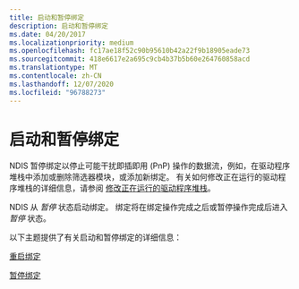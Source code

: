 ```yaml
---
title: 启动和暂停绑定
description: 启动和暂停绑定
ms.date: 04/20/2017
ms.localizationpriority: medium
ms.openlocfilehash: fc17ae18f52c90b95610b42a22f9b18905eade73
ms.sourcegitcommit: 418e6617e2a695c9cb4b37b5b60e264760858acd
ms.translationtype: MT
ms.contentlocale: zh-CN
ms.lasthandoff: 12/07/2020
ms.locfileid: "96788273"
---
```

# <a name="starting-and-pausing-a-binding"></a>启动和暂停绑定





NDIS 暂停绑定以停止可能干扰即插即用 (PnP) 操作的数据流，例如，在驱动程序堆栈中添加或删除筛选器模块，或添加新绑定。 有关如何修改正在运行的驱动程序堆栈的详细信息，请参阅 [修改正在运行的驱动程序堆栈](modifying-a-running-driver-stack.md)。

NDIS 从 *暂停* 状态启动绑定。 绑定将在绑定操作完成之后或暂停操作完成后进入 *暂停* 状态。

以下主题提供了有关启动和暂停绑定的详细信息：

[重启绑定](restarting-a-binding.md)

[暂停绑定](pausing-a-binding.md)

 

 





